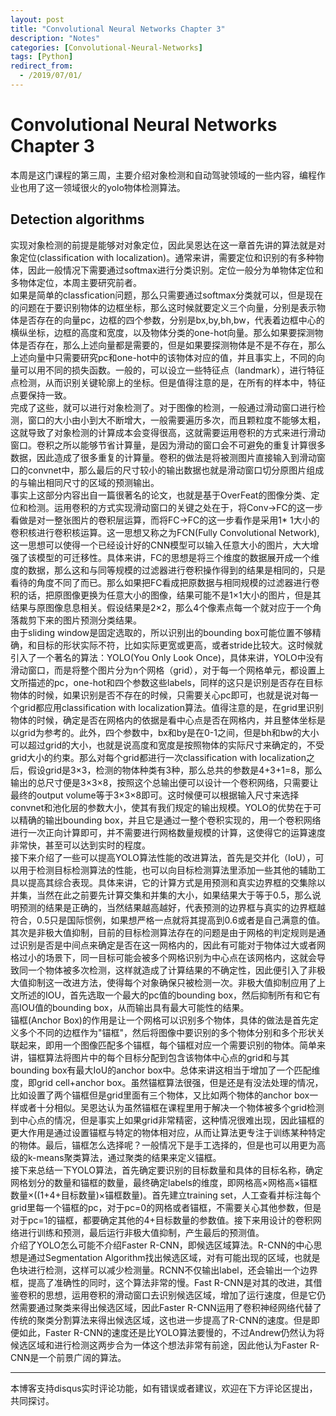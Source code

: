 ```yaml
---
layout: post
title: "Convolutional Neural Networks Chapter 3"
description: "Notes"
categories: [Convolutional-Neural-Networks]
tags: [Python]
redirect_from:
  - /2019/07/01/
---
```


# Convolutional Neural Networks Chapter 3  

本周是这门课程的第三周，主要介绍对象检测和自动驾驶领域的一些内容，编程作业也用了这一领域很火的yolo物体检测算法。  

## Detection algorithms  

实现对象检测的前提是能够对对象定位，因此吴恩达在这一章首先讲的算法就是对象定位(classification with localization)。通常来讲，需要定位和识别的有多种物体，因此一般情况下需要通过softmax进行分类识别。定位一般分为单物体定位和多物体定位，本周主要研究前者。  
如果是简单的classfication问题，那么只需要通过softmax分类就可以，但是现在的问题在于要识别物体的边框坐标，那么这时候就要定义三个向量，分别是表示物体是否存在的向量pc，边框的四个参数，分别是bx,by,bh,bw，代表着边框中心的横纵坐标，边框的高度和宽度，以及物体分类的one-hot向量。那么如果要探测物体是否存在，那么上述向量都是需要的，但是如果要探测物体是不是不存在，那么上述向量中只需要研究pc和one-hot中的该物体对应的值，并且事实上，不同的向量可以用不同的损失函数。一般的，可以设立一些特征点（landmark），进行特征点检测，从而识别关键轮廓上的坐标。但是值得注意的是，在所有的样本中，特征点要保持一致。  
完成了这些，就可以进行对象检测了。对于图像的检测，一般通过滑动窗口进行检测，窗口的大小由小到大不断增大，一般需要遍历多次，而且颗粒度不能够太粗，这就导致了对象检测的计算成本会变得很高，这就需要运用卷积的方式来进行滑动窗口。卷积之所以能够节省计算量，是因为滑动的窗口会不可避免的重复计算很多数据，因此造成了很多重复的计算量。卷积的做法是将被测图片直接输入到滑动窗口的convnet中，那么最后的尺寸较小的输出数据也就是滑动窗口切分原图片组成的与输出相同尺寸的区域的预测输出。  
事实上这部分内容出自一篇很著名的论文，也就是基于OverFeat的图像分类、定位和检测。运用卷积的方式实现滑动窗口的关键之处在于，将Conv->FC的这一步看做是对一整张图片的卷积层运算，而将FC->FC的这一步看作是采用1* 1大小的卷积核进行卷积核运算。这一思想又称之为FCN(Fully Convolutional Network),这一思想可以使得一个已经设计好的CNN模型可以输入任意大小的图片，大大增强了该模型的可迁移性。具体来讲，FC的思想是将三个维度的数据展开成一个维度的数据，那么这和与同等规模的过滤器进行卷积操作得到的结果是相同的，只是看待的角度不同了而已。那么如果把FC看成把原数据与相同规模的过滤器进行卷积的话，把原图像更换为任意大小的图像，结果可能不是1×1大小的图片，但是其结果与原图像息息相关。假设结果是2×2，那么4个像素点每一个就对应于一个角落裁剪下来的图片预测分类结果。  
由于sliding window是固定选取的，所以识别出的bounding box可能位置不够精确，和目标的形状实际不符，比如实际更宽或更高，或者stride比较大。这时候就引入了一个著名的算法：YOLO(You Only Look Once)，具体来讲，YOLO中没有滑动窗口，而是将整个图片分为n个网格（grid），对于每一个网格单元，都设置上文所描述的pc，one-hot和四个参数这些labels，同样的这只是识别是否存在目标物体的时候，如果识别是否不存在的时候，只需要关心pc即可，也就是说对每一个grid都应用classification with localization算法。值得注意的是，在grid里识别物体的时候，确定是否在网格内的依据是看中心点是否在网格内，并且整体坐标是以grid为参考的。此外，四个参数中，bx和by是在0-1之间，但是bh和bw的大小可以超过grid的大小，也就是说高度和宽度是按照物体的实际尺寸来确定的，不受grid大小的约束。那么对每个grid都进行一次classification with localization之后，假设grid是3×3，检测的物体种类有3种，那么总共的参数是4+3+1=8，那么输出的总尺寸便是3×3×8，按照这个总输出便可以设计一个卷积网络，只需要让最终的output volume等于3×3×8即可。这时候便可以根据输入尺寸来选择convnet和池化层的参数大小，使其有我们规定的输出规模。YOLO的优势在于可以精确的输出bounding box，并且它是通过一整个卷积实现的，用一个卷积网络进行一次正向计算即可，并不需要进行网格数量规模的计算，这使得它的运算速度非常快，甚至可以达到实时的程度。  
接下来介绍了一些可以提高YOLO算法性能的改进算法，首先是交并化（IoU），可以用于检测目标检测算法的性能，也可以向目标检测算法里添加一些其他的辅助工具以提高其综合表现。具体来讲，它的计算方式是用预测和真实边界框的交集除以并集，当然在此之前要先计算交集和并集的大小，如果结果大于等于0.5，那么说明预测的结果是正确的，当然结果越高越好，代表预测的边界框与真实的边界框越符合，0.5只是国际惯例，如果想严格一点就将其提高到0.6或者是自己满意的值。其次是非极大值抑制，目前的目标检测算法存在的问题是由于网格的判定规则是通过识别是否是中间点来确定是否在这一网格内的，因此有可能对于物体过大或者网格过小的场景下，同一目标可能会被多个网格识别为中心点在该网格内，这就会导致同一个物体被多次检测，这样就造成了计算结果的不确定性，因此便引入了非极大值抑制这一改进方法，使得每个对象确保只被检测一次。非极大值抑制应用了上文所述的IOU，首先选取一个最大的pc值的bounding box，然后抑制所有和它有高IOU值的bounding box，从而输出具有最大可能性的结果。  
锚框(Anchor Box)的作用是让一个网格可以识别多个物体，具体的做法是首先定义多个不同的边框作为"锚框"，然后将图像中要识别的多个物体分别和多个形状关联起来，即用一个图像匹配多个锚框，每个锚框对应一个需要识别的物体。简单来讲，锚框算法将图片中的每个目标分配到包含该物体中心点的grid和与其bounding box有最大IoU的anchor box中。总体来讲这相当于增加了一个匹配维度，即grid cell+anchor box。虽然锚框算法很强，但是还是有没法处理的情况，比如设置了两个锚框但是grid里面有三个物体，又比如两个物体的anchor box一样或者十分相似。吴恩达认为虽然锚框在课程里用于解决一个物体被多个grid检测到中心点的情况，但是事实上如果grid非常精密，这种情况很难出现，因此锚框的更大作用是通过设置锚框与特定的物体相对应，从而让算法更专注于训练某种特定的物体。最后，锚框怎么选择呢？一般情况下是手工选择的，但是也可以用更为高级的k-means聚类算法，通过聚类的结果来定义锚框。  
接下来总结一下YOLO算法，首先确定要识别的目标数量和具体的目标名称，确定网格划分的数量和锚框的数量，最终确定labels的维度，即网格高×网格高×锚框数量×((1+4+目标数量)×锚框数量)。首先建立training set，人工查看并标注每个grid里每一个锚框的pc，对于pc=0的网格或者锚框，不需要关心其他参数，但是对于pc=1的锚框，都要确定其他的4+目标数量的参数值。接下来用设计的卷积网络进行训练和预测，最后运行非极大值抑制，产生最后的预测值。  
介绍了YOLO怎么可能不介绍Faster R-CNN，即候选区域算法。R-CNN的中心思想是通过Segmentation Algorithm找出候选区域，对有可能出现的区域，也就是色块进行检测，这样可以减少检测量。RCNN不仅输出label，还会输出一个边界框，提高了准确性的同时，这个算法非常的慢。Fast R-CNN是对其的改进，其借鉴卷积的思想，运用卷积的滑动窗口去识别候选区域，增加了运行速度，但是它仍然需要通过聚类来得出候选区域，因此Faster R-CNN运用了卷积神经网络代替了传统的聚类分割算法来得出候选区域，这也进一步提高了R-CNN的速度。但是即便如此，Faster R-CNN的速度还是比YOLO算法要慢的，不过Andrew仍然认为将候选区域和进行检测这两步合为一体这个想法非常有前途，因此他认为Faster R-CNN是一个前景广阔的算法。  


---
本博客支持disqus实时评论功能，如有错误或者建议，欢迎在下方评论区提出，共同探讨。  
